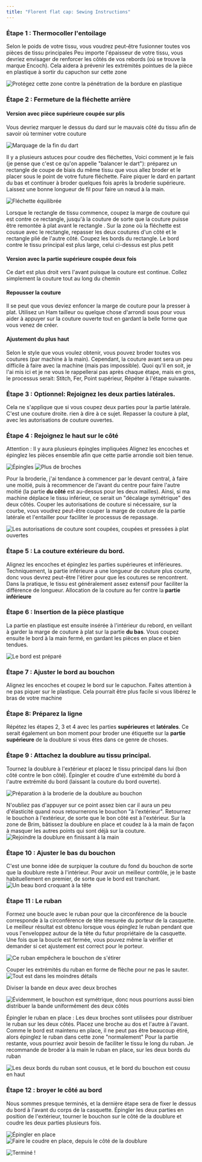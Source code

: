 ```yaml
---
title: "Florent flat cap: Sewing Instructions"
---
```


### Étape 1 : Thermocoller l'entoilage

Selon le poids de votre tissu, vous voudrez peut-être fusionner toutes vos pièces de tissu principales Peu importe l'épaisseur de votre tissu, vous devriez envisager de renforcer les côtés de vos rebords (où se trouve la marque Encoch). Cela aidera à prévenir les extrémités pointues de la pièce en plastique à sortir du capuchon sur cette zone

![Protégez cette zone contre la pénétration de la bordure en plastique](step16.svg)

### Étape 2 : Fermeture de la fléchette arrière

#### Version avec pièce supérieure coupée sur plis

Vous devriez marquer le dessus du dard sur le mauvais côté du tissu afin de savoir où terminer votre couture

![Marquage de la fin du dart](step01.jpg)

Il y a plusieurs astuces pour coudre des fléchettes, Voici comment je le fais (je pense que c'est ce qu'on appelle "balancer le dart"): préparez un rectangle de coupe de biais du même tissu que vous allez broder et le placer sous le point de votre future fléchette. Faire piquer le dard en partant du bas et continuer à broder quelques fois après la broderie supérieure. Laissez une bonne longueur de fil pour faire un nœud à la main.

![Fléchette équilibrée](step02.jpg)

Lorsque le rectangle de tissu commence, coupez la marge de couture qui est contre ce rectangle, jusqu'à la couture de sorte que la couture puisse être remontée à plat avant le rectangle . Sur la zone où la fléchette est cousue avec le rectangle, repasser les deux coutures d'un côté et le rectangle plié de l'autre côté. Coupez les bords du rectangle. Le bord contre le tissu principal est plus large, celui ci-dessus est plus petit

#### Version avec la partie supérieure coupée deux fois

Ce dart est plus droit vers l'avant puisque la couture est continue. Collez simplement la couture tout au long du chemin

#### Repousser la couture

Il se peut que vous deviez enfoncer la marge de couture pour la presser à plat. Utilisez un Ham tailleur ou quelque chose d'arrondi sous pour vous aider à appuyer sur la couture ouverte tout en gardant la belle forme que vous venez de créer.

#### Ajustement du plus haut

Selon le style que vous voulez obtenir, vous pouvez broder toutes vos coutures (par machine à la main). Cependant, la couture avant sera un peu difficile à faire avec la machine (mais pas impossible). Quoi qu'il en soit, je l'ai mis ici et je ne vous le rappellerai pas après chaque étape, mais en gros, le processus serait: Stitch, Fer, Point supérieur, Répéter à l'étape suivante.

### Étape 3 : Optionnel: Rejoignez les deux parties latérales.

Cela ne s'applique que si vous coupez deux parties pour la partie latérale. C'est une couture droite. rien à dire à ce sujet. Repasser la couture à plat, avec les autorisations de couture ouvertes.

### Étape 4 : Rejoignez le haut sur le côté

Attention : Il y aura plusieurs épingles impliquées Alignez les encoches et épinglez les pièces ensemble afin que cette partie arrondie soit bien tenue.

![Épingles](step03.jpg) ![Plus de broches](step04.jpg)

Pour la broderie, j'ai tendance à commencer par le devant central, à faire une moitié, puis à recommencer de l'avant du centre pour faire l'autre moitié (la partie **du côté** est au-dessus pour les deux mailles). Ainsi, si ma machine déplace le tissu inférieur, ce serait un "décalage symétrique" des deux côtés. Couper les autorisations de couture si nécessaire, sur la courbe, vous voudrez peut-être couper la marge de couture de la partie latérale et l'entailler pour faciliter le processus de repassage.

![Les autorisations de couture sont coupées, coupées et pressées à plat ouvertes](step05.jpg)

### Étape 5 : La couture extérieure du bord.

Alignez les encoches et épinglez les parties supérieures et inférieures. Techniquement, la partie inférieure a une longueur de couture plus courte, donc vous devrez peut-être l'étirer pour que les coutures se rencontrent. Dans la pratique, le tissu est généralement assez extensif pour faciliter la différence de longueur. Allocation de la couture au fer contre la **partie inférieure**

### Étape 6 : Insertion de la pièce plastique

La partie en plastique est ensuite insérée à l'intérieur du rebord, en veillant à garder la marge de couture à plat sur la partie **du bas**. Vous coupez ensuite le bord à la main fermé, en gardant les pièces en place et bien tendues.

![Le bord est préparé](step06.jpg)

### Étape 7 : Ajuster le bord au bouchon

Alignez les encoches et coupez le bord sur le capuchon. Faites attention à ne pas piquer sur le plastique. Cela pourrait être plus facile si vous libérez le bras de votre machine

### Étape 8: Préparez la ligne

Répétez les étapes 2, 3 et 4 avec les parties **supérieures** et **latérales**. Ce serait également un bon moment pour broder une étiquette sur la **partie supérieure** de la doublure si vous êtes dans ce genre de choses.

### Étape 9 : Attachez la doublure au tissu principal.

Tournez la doublure à l'extérieur et placez le tissu principal dans lui (bon côté contre le bon côté). Épingler et coudre d'une extrémité du bord à l'autre extrémité du bord (laissant la couture du bord ouverte).

![Préparation à la broderie de la doublure au bouchon](step07.jpg)

N'oubliez pas d'appuyer sur ce point assez bien car il aura un peu d'élasticité quand nous retournerons le bouchon "à l'extérieur". Retournez le bouchon à l'extérieur, de sorte que le bon côté est à l'extérieur. Sur la zone de Brim, bâtissez la doublure en place et coudez la à la main de façon à masquer les autres points qui sont déjà sur la couture. ![Rejoindre la doublure en finissant à la main](step08.jpg)

### Étape 10 : Ajuster le bas du bouchon

C'est une bonne idée de surpiquer la couture du fond du bouchon de sorte que la doublure reste à l'intérieur. Pour avoir un meilleur contrôle, je le baste habituellement en premier, de sorte que le bord est tranchant. ![Un beau bord croquant à la tête](step09.jpg)

### Étape 11 : Le ruban

Formez une boucle avec le ruban pour que la circonférence de la boucle corresponde à la circonférence de tête mesurée du porteur de la casquette. Le meilleur résultat est obtenu lorsque vous épinglez le ruban pendant que vous l'enveloppez autour de la tête du futur propriétaire de la casquette. Une fois que la boucle est fermée, vous pouvez même la vérifier et demander si cet ajustement est correct pour le porteur.

![Ce ruban empêchera le bouchon de s'étirer](step10.jpg)

Couper les extrémités du ruban en forme de flèche pour ne pas le sauter. ![Tout est dans les moindres détails](step11.jpg)

Diviser la bande en deux avec deux broches

![Évidemment, le bouchon est symétrique, donc nous pourrions aussi bien distribuer la bande uniformément des deux côtés](step12.jpg)

Épingler le ruban en place : Les deux broches sont utilisées pour distribuer le ruban sur les deux côtés. Placez une broche au dos et l'autre à l'avant. Comme le bord est maintenu en place, il ne peut pas être beaucoup étiré, alors épinglez le ruban dans cette zone "normalement" Pour la partie restante, vous pourriez avoir besoin de faciliter le tissu le long du ruban. Je recommande de broder à la main le ruban en place, sur les deux bords du ruban

![Les deux bords du ruban sont cousus, et le bord du bouchon est cousu en haut](step13.jpg)

### Étape 12 : broyer le côté au bord

Nous sommes presque terminés, et la dernière étape sera de fixer le dessus du bord à l'avant du corps de la casquette. Épingler les deux parties en position de l'extérieur, tourner le bouchon sur le côté de la doublure et coudre les deux parties plusieurs fois.

![Épingler en place](step14.jpg) ![Faire le coudre en place, depuis le côté de la doublure](step15.jpg)

![Terminé !](finished.gif)
